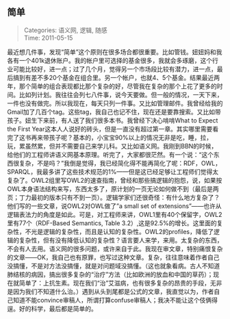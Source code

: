 简单
---
    
> Categories: 语义网, 逻辑, 随感  
> Time: 2011-05-15
    
最近想几件事，发现“简单”这个原则在很多场合都很重要。比如管钱。妞妞妈和我各有一个401k退休账户。我的帐户里可选择的基金很多，我就会多琢磨，这个行业可能比较好，进一点；过了几个月，觉得另一个市场段比较有潜力，进一点，最后搞到有差不多20个基金在组合里。另一个帐户，也就4、5个基金。结果最近两年，那个简单的组合表现都比那个复杂的好，尽管我在复杂的那个上花了更多的时间。比如列计划。我往往会列七八件事，说今天要做。但一般的情况，一天下来，一件也没有做完。所以我现在，每天只列一件事。又比如管理邮件。我曾经给我的Gmail加了几百个tag。这些tag，我自己也记不住，现在还是要靠搜索。又比如带孩子。妞生下来前，有人送了我们很多本书。我曾经下决心啃啃What to Expect the First Year这本人人说好的砖头，但是一直没有超过第一章。其实哪里需要看完了这书再来带孩子呢？基本的，小宝宝90%以上的情况无非是吃，睡，拉，玩，累虽然累，但并不需要自己来学儿科。又比如语义网。我刚到BBN的时候，给他们的工程师讲语义网基本原理。听完了，大家都很茫然。有一个说：“这个东西很复杂，不是吗？”我倒是觉得，我已经简化得不能再简化了呢：RDF，OWL，SPARQL，我最多讲了这些技术规范的1%——但是这已经足够让工程师们觉得太复杂了。OWL2组里写OWL2的速查指南，曾经和那些搞逻辑的抱怨，说，如果按OWL本身语法结构来写，东西太多了，原计划的一页无论如何做不到（最后是两页；丁力最初的版本只有不到一页）。逻辑学家们还很奇怪：有什么地方复杂了？他们写的一些文章，说OWL2对OWL做了”a small set of extensions”——也许从逻辑表法力的角度是如此。可是，对工程师来讲，OWL1里有40个保留字，OWL2里有77个（RDF-Based Semantics, Table 3.2）,这是92.5%的增长。这里面的复杂性，不光是逻辑的复杂性，而且是认知的复杂性。OWL2的profiles，降低了逻辑的复杂性，但有没有降低认知的复杂性？语言要人来学，来用。太复杂的东西，不会有人去用。语义网的很多问题，或许来自于此。我现在审文章，特别痛恨复杂的文章——OK，我自己也有原罪，也写过这种文章。复杂，往往意味着作者自己没搞懂，不是对方法没搞懂，就是对问题域没搞懂。（这也就象看病。古人不知道肺结核的病因，搞出很多复杂的“治疗”方法（比如欧洲的放血和中国的草药）；现在就简单了：上抗生素。现在我们“治”艾滋病，也有很多复杂的昂贵的手段，无非是因为我们不知道什么治。）遇到从头到尾都是公式的文章，我直觉以为，作者自己知道不能convince审稿人，所谓打算confuse审稿人；我决不能让这个伎俩得逞。好的科学，最后都是简单的。     
    